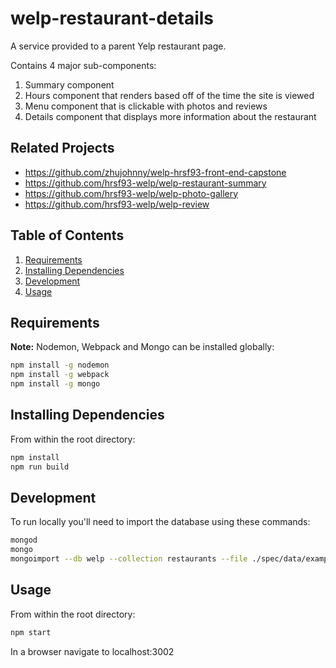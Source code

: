 # welp-restaurant-details

A service provided to a parent Yelp restaurant page.

Contains 4 major sub-components: 
1. Summary component
2. Hours component that renders based off of the time the site is viewed
3. Menu component that is clickable with photos and reviews
4. Details component that displays more information about the restaurant

## Related Projects

  - https://github.com/zhujohnny/welp-hrsf93-front-end-capstone
  - https://github.com/hrsf93-welp/welp-restaurant-summary
  - https://github.com/hrsf93-welp/welp-photo-gallery
  - https://github.com/hrsf93-welp/welp-review

## Table of Contents

1. [Requirements](#Requirements)
2. [Installing Dependencies](#Installing-Dependencies)
3. [Development](#Development)
4. [Usage](#Usage)

## Requirements

__Note:__ Nodemon, Webpack and Mongo can be installed globally:
```sh
npm install -g nodemon
npm install -g webpack
npm install -g mongo
```
## Installing Dependencies

From within the root directory:

```sh
npm install
npm run build
```

## Development

To run locally you'll need to import the database using these commands:

```sh
mongod
mongo
mongoimport --db welp --collection restaurants --file ./spec/data/exampleDataRestaurantInfo.json

```

## Usage

From within the root directory:
```sh
npm start
```
In a browser navigate to localhost:3002